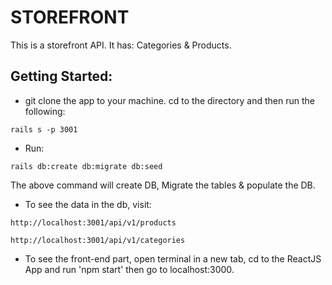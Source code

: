 # STOREFRONT

This is a storefront API.
It has: Categories & Products.

## Getting Started:
* git clone the app to your machine. cd to the directory and then run the following:
```
rails s -p 3001
```
* Run:
```
rails db:create db:migrate db:seed
```
The above command will create DB, Migrate the tables & populate the DB.

* To see the data in the db, visit:

```
http://localhost:3001/api/v1/products

http://localhost:3001/api/v1/categories
```
* To see the front-end part, open terminal in a new tab, cd to the ReactJS App and run 'npm start' then go to localhost:3000.
